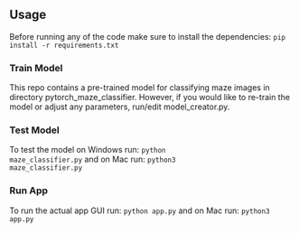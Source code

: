 ## Usage
Before running any of the code make sure to install the dependencies: <code>pip install -r requirements.txt</code>
### Train Model
This repo contains a pre-trained model for classifying maze images in directory pytorch_maze_classifier. However, if you would like to re-train the model or adjust any parameters, run/edit model_creator.py.
### Test Model
To test the model on Windows run: <code>python maze_classifier.py</code> and on Mac run: <code>python3 maze_classifier.py</code>
### Run App
To run the actual app GUI run: <code>python app.py</code> and on Mac run: <code>python3 app.py</code>
